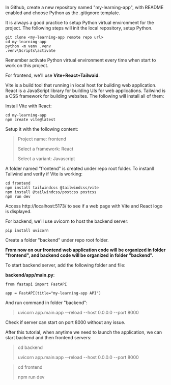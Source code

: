 In Github, create a new repository named "my-learning-app", with README enabled and choose Python as the .gitignore template.

It is always a good practice to setup Python virtual environment for the project. The following steps will init the local repository, setup Python.

```
git clone <my-learning-app remote repo url>
cd my-learning-app
python -m venv .venv
.venv\Scripts\activate
```

Remember activate Python virtual environment every time when start to work on this project.

For frontend, we'll use **Vite+React+Tailwaid**.

Vite is a build tool that running in local host for building web application. React is a JavaScript library for building UIs for web applications. Tailwind is a CSS framework for building websites. The following will install all of them:

Install Vite with React:

```
cd my-learning-app
npm create vite@latest
```
Setup it with the following content:

>Project name: frontend
>
>Select a framework: React
>
>Select a variant: Javascript


A folder named "frontend" is created under repo root folder. To instanll Tailwind and verify if Vite is working:

```
cd frontend
npm install tailwindcss @tailwindcss/vite
npm install @tailwindcss/postcss postcss
npm run dev
```
Access http://localhost:5173/ to see if a web page with Vite and React logo is displayed.

For backend, we'll use uvicorn to host the backend server:

```
pip install uvicorn
```

Create a folder "backend" under repo root folder.

**From now on our frontend web application code will be organized in folder "frontend", and backend code will be organized in folder "backend".**

To start backend server, add the following folder and file:

**backend/app/main.py**:
```
from fastapi import FastAPI

app = FastAPI(title="my-learning-app API")
```

And run command in folder "backend":

>uvicorn app.main:app --reload --host 0.0.0.0 --port 8000

Check if server can start on port 8000 without any issue.

After this tutorial, when anytime we need to launch the application, we can start backend and then frontend servers:

>cd backend
>
>uvicorn app.main:app --reload --host 0.0.0.0 --port 8000

>cd frontend
>
>npm run dev
